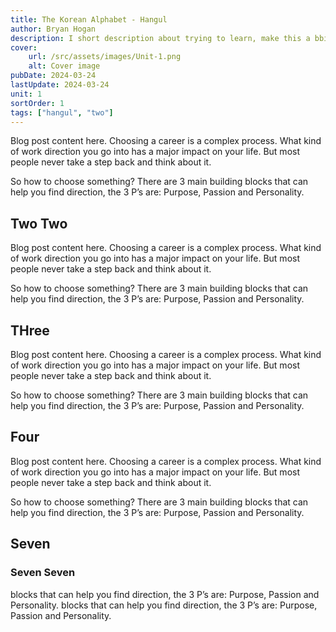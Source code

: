 ```yaml
---
title: The Korean Alphabet - Hangul
author: Bryan Hogan
description: I short description about trying to learn, make this a bbit longer
cover:
    url: /src/assets/images/Unit-1.png
    alt: Cover image
pubDate: 2024-03-24
lastUpdate: 2024-03-24
unit: 1
sortOrder: 1
tags: ["hangul", "two"]
---
```

Blog post content here.
Choosing a career is a complex process. What kind of work direction you go into has a major impact on your life. But most people never take a step back and think about it.

So how to choose something? There are 3 main building blocks that can help you find direction, the 3 P’s are: Purpose, Passion and Personality.

## Two Two
Blog post content here.
Choosing a career is a complex process. What kind of work direction you go into has a major impact on your life. But most people never take a step back and think about it.

So how to choose something? There are 3 main building blocks that can help you find direction, the 3 P’s are: Purpose, Passion and Personality.
## THree
Blog post content here.
Choosing a career is a complex process. What kind of work direction you go into has a major impact on your life. But most people never take a step back and think about it.

So how to choose something? There are 3 main building blocks that can help you find direction, the 3 P’s are: Purpose, Passion and Personality.
## Four
Blog post content here.
Choosing a career is a complex process. What kind of work direction you go into has a major impact on your life. But most people never take a step back and think about it.

So how to choose something? There are 3 main building blocks that can help you find direction, the 3 P’s are: Purpose, Passion and Personality.
## Seven
### Seven Seven
blocks that can help you find direction, the 3 P’s are: Purpose, Passion and Personality.
blocks that can help you find direction, the 3 P’s are: Purpose, Passion and Personality.